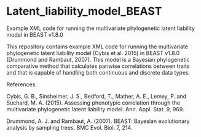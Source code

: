 # Latent_liability_model_BEAST
Example XML code for running the multivariate phylogenetic latent liability model in BEAST v1.8.0

This repository contains example XML code for running the multivariate phylogenetic latent liability model (Cybis et al. 2015) in BEAST v1.8.0 (Drummond and Rambaut, 2007). This model is a Bayesian phylogenetic comparative method that calculates pariwise correlations between traits and that is capable of handling both continuous and discrete data types. 

References:

Cybis, G. B., Sinsheimer, J. S., Bedford, T., Mather, A. E., Lemey, P. and Suchard, M. A. (2015). Assessing phenotypic correlation through the multivariate phylogenetic latent liability model. Ann. Appl. Stat. 9, 969.

Drummond, A. J. and Rambaut, A. (2007). BEAST: Bayesian evolutionary analysis by sampling trees. BMC Evol. Biol. 7, 214.
